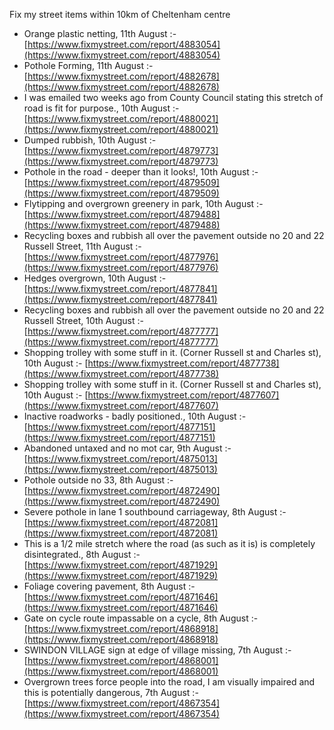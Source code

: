 Fix my street items within 10km of Cheltenham centre

<!-- fix_marker starts -->

- Orange plastic netting, 11th August :- [https://www.fixmystreet.com/report/4883054](https://www.fixmystreet.com/report/4883054)
- Pothole Forming, 11th August :- [https://www.fixmystreet.com/report/4882678](https://www.fixmystreet.com/report/4882678)
- I was emailed two weeks ago from County Council stating this stretch of road is fit for purpose., 10th August :- [https://www.fixmystreet.com/report/4880021](https://www.fixmystreet.com/report/4880021)
- Dumped rubbish, 10th August :- [https://www.fixmystreet.com/report/4879773](https://www.fixmystreet.com/report/4879773)
- Pothole in the road - deeper than it looks!, 10th August :- [https://www.fixmystreet.com/report/4879509](https://www.fixmystreet.com/report/4879509)
- Flytipping and overgrown greenery in park, 10th August :- [https://www.fixmystreet.com/report/4879488](https://www.fixmystreet.com/report/4879488)
- Recycling boxes and rubbish all over the pavement outside no 20 and 22 Russell Street, 11th August :- [https://www.fixmystreet.com/report/4877976](https://www.fixmystreet.com/report/4877976)
- Hedges overgrown, 10th August :- [https://www.fixmystreet.com/report/4877841](https://www.fixmystreet.com/report/4877841)
- Recycling boxes and rubbish all over the pavement outside no 20 and 22 Russell Street, 10th August :- [https://www.fixmystreet.com/report/4877777](https://www.fixmystreet.com/report/4877777)
- Shopping trolley with some stuff in it. (Corner Russell st and Charles st), 10th August :- [https://www.fixmystreet.com/report/4877738](https://www.fixmystreet.com/report/4877738)
- Shopping trolley with some stuff in it. (Corner Russell st and Charles st), 10th August :- [https://www.fixmystreet.com/report/4877607](https://www.fixmystreet.com/report/4877607)
- Inactive roadworks - badly positioned., 10th August :- [https://www.fixmystreet.com/report/4877151](https://www.fixmystreet.com/report/4877151)
- Abandoned untaxed and no mot car, 9th August :- [https://www.fixmystreet.com/report/4875013](https://www.fixmystreet.com/report/4875013)
- Pothole outside no 33, 8th August :- [https://www.fixmystreet.com/report/4872490](https://www.fixmystreet.com/report/4872490)
- Severe pothole in lane 1 southbound carriageway, 8th August :- [https://www.fixmystreet.com/report/4872081](https://www.fixmystreet.com/report/4872081)
- This is a 1/2 mile stretch where the road (as such as it is) is completely disintegrated., 8th August :- [https://www.fixmystreet.com/report/4871929](https://www.fixmystreet.com/report/4871929)
- Foliage covering pavement, 8th August :- [https://www.fixmystreet.com/report/4871646](https://www.fixmystreet.com/report/4871646)
- Gate on cycle route impassable on a cycle, 8th August :- [https://www.fixmystreet.com/report/4868918](https://www.fixmystreet.com/report/4868918)
- SWINDON VILLAGE sign at edge of village missing, 7th August :- [https://www.fixmystreet.com/report/4868001](https://www.fixmystreet.com/report/4868001)
- Overgrown trees force people into the road, I am visually impaired and this is potentially dangerous, 7th August :- [https://www.fixmystreet.com/report/4867354](https://www.fixmystreet.com/report/4867354)

<!-- fix_marker ends -->
